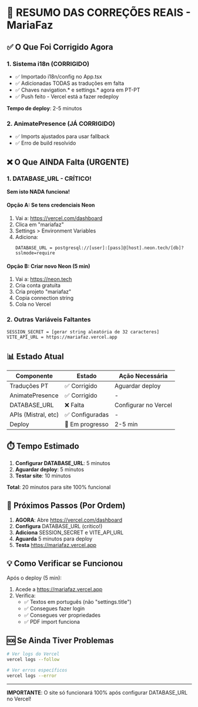# 🚨 RESUMO DAS CORREÇÕES REAIS - MariaFaz

## ✅ O Que Foi Corrigido Agora

### 1. **Sistema i18n (CORRIGIDO)**
- ✅ Importado i18n/config no App.tsx
- ✅ Adicionadas TODAS as traduções em falta
- ✅ Chaves navigation.* e settings.* agora em PT-PT
- ✅ Push feito - Vercel está a fazer redeploy

**Tempo de deploy**: 2-5 minutos

### 2. **AnimatePresence (JÁ CORRIGIDO)**
- ✅ Imports ajustados para usar fallback
- ✅ Erro de build resolvido

## ❌ O Que AINDA Falta (URGENTE)

### 1. **DATABASE_URL - CRÍTICO!**
**Sem isto NADA funciona!**

#### Opção A: Se tens credenciais Neon
1. Vai a: https://vercel.com/dashboard
2. Clica em "mariafaz"
3. Settings > Environment Variables
4. Adiciona: 
   ```
   DATABASE_URL = postgresql://[user]:[pass]@[host].neon.tech/[db]?sslmode=require
   ```

#### Opção B: Criar novo Neon (5 min)
1. Vai a: https://neon.tech
2. Cria conta gratuita
3. Cria projeto "mariafaz"
4. Copia connection string
5. Cola no Vercel

### 2. **Outras Variáveis Faltantes**
```bash
SESSION_SECRET = [gerar string aleatória de 32 caracteres]
VITE_API_URL = https://mariafaz.vercel.app
```

## 📊 Estado Atual

| Componente | Estado | Ação Necessária |
|------------|--------|-----------------|
| Traduções PT | ✅ Corrigido | Aguardar deploy |
| AnimatePresence | ✅ Corrigido | - |
| DATABASE_URL | ❌ Falta | Configurar no Vercel |
| APIs (Mistral, etc) | ✅ Configuradas | - |
| Deploy | 🔄 Em progresso | 2-5 min |

## ⏱️ Tempo Estimado

1. **Configurar DATABASE_URL**: 5 minutos
2. **Aguardar deploy**: 5 minutos
3. **Testar site**: 10 minutos

**Total**: 20 minutos para site 100% funcional

## 🎯 Próximos Passos (Por Ordem)

1. **AGORA**: Abre https://vercel.com/dashboard
2. **Configura** DATABASE_URL (crítico!)
3. **Adiciona** SESSION_SECRET e VITE_API_URL
4. **Aguarda** 5 minutos para deploy
5. **Testa** https://mariafaz.vercel.app

## 💡 Como Verificar se Funcionou

Após o deploy (5 min):
1. Acede a https://mariafaz.vercel.app
2. Verifica:
   - ✅ Textos em português (não "settings.title")
   - ✅ Consegues fazer login
   - ✅ Consegues ver propriedades
   - ✅ PDF import funciona

## 🆘 Se Ainda Tiver Problemas

```bash
# Ver logs do Vercel
vercel logs --follow

# Ver erros específicos
vercel logs --error
```

---

**IMPORTANTE**: O site só funcionará 100% após configurar DATABASE_URL no Vercel!
